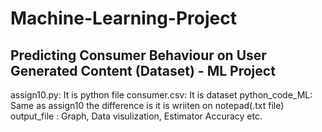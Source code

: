 # Machine-Learning-Project
Predicting Consumer Behaviour on User Generated Content (Dataset) - ML Project
--------------------------------------------

assign10.py: It is python file
consumer.csv: It is dataset
python_code_ML: Same as assign10 the difference is it is wriiten on notepad(.txt file)
output_file : Graph, Data visulization, Estimator Accuracy etc.
